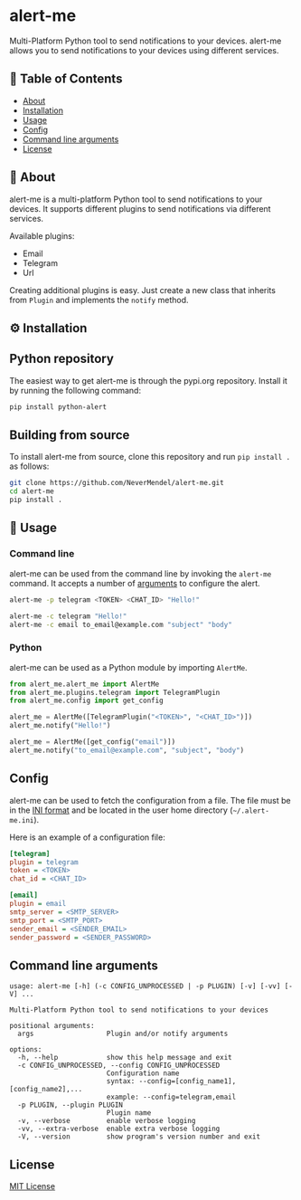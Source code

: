 # alert-me

Multi-Platform Python tool to send notifications to your devices. alert-me allows you to send notifications to your devices using different services.

## 📝 Table of Contents

- [About](#about)
- [Installation](#installation)
- [Usage](#usage)
- [Config](#config)
- [Command line arguments](#command-line-arguments)
- [License](#license)

## 📕 About <a name="about"></a>

alert-me is a multi-platform Python tool to send notifications to your devices. It supports different plugins to send notifications via different services.

Available plugins:

- Email
- Telegram
- Url

Creating additional plugins is easy. Just create a new class that inherits from `Plugin` and implements the `notify` method.

## ⚙️ Installation <a name="installation"></a>

## Python repository

The easiest way to get alert-me is through the pypi.org repository. Install it by running the following command:

```bash
pip install python-alert
```

## Building from source

To install alert-me from source, clone this repository and run `pip install .` as follows:

```bash
git clone https://github.com/NeverMendel/alert-me.git
cd alert-me
pip install .
```

## 📖 Usage <a name="usage"></a>

### Command line

alert-me can be used from the command line by invoking the `alert-me` command. It accepts a number of [arguments](#command-line-arguments) to configure the alert.

```bash
alert-me -p telegram <TOKEN> <CHAT_ID> "Hello!"

alert-me -c telegram "Hello!"
alert-me -c email to_email@example.com "subject" "body"
```

### Python

alert-me can be used as a Python module by importing `AlertMe`.

```python
from alert_me.alert_me import AlertMe
from alert_me.plugins.telegram import TelegramPlugin
from alert_me.config import get_config

alert_me = AlertMe([TelegramPlugin("<TOKEN>", "<CHAT_ID>")])
alert_me.notify("Hello!")

alert_me = AlertMe([get_config("email")])
alert_me.notify("to_email@example.com", "subject", "body")
```

## Config

alert-me can be used to fetch the configuration from a file. The file must be in the [INI format](https://en.wikipedia.org/wiki/INI_file) and be located in the user home directory (`~/.alert-me.ini`).

Here is an example of a configuration file:

```ini
[telegram]
plugin = telegram
token = <TOKEN>
chat_id = <CHAT_ID>

[email]
plugin = email
smtp_server = <SMTP_SERVER>
smtp_port = <SMTP_PORT>
sender_email = <SENDER_EMAIL>
sender_password = <SENDER_PASSWORD>
```

## Command line arguments

```
usage: alert-me [-h] (-c CONFIG_UNPROCESSED | -p PLUGIN) [-v] [-vv] [-V] ...

Multi-Platform Python tool to send notifications to your devices

positional arguments:
  args                  Plugin and/or notify arguments

options:
  -h, --help            show this help message and exit
  -c CONFIG_UNPROCESSED, --config CONFIG_UNPROCESSED
                        Configuration name
                        syntax: --config=[config_name1],[config_name2],...
                        example: --config=telegram,email
  -p PLUGIN, --plugin PLUGIN
                        Plugin name
  -v, --verbose         enable verbose logging
  -vv, --extra-verbose  enable extra verbose logging
  -V, --version         show program's version number and exit
```

## License

[MIT License](LICENSE)